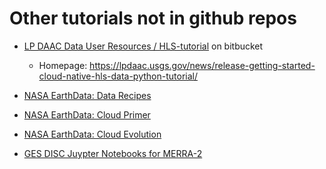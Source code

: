 # Other tutorials not in github repos

- [LP DAAC Data User Resources / HLS-tutorial](https://git.earthdata.nasa.gov/projects/LPDUR/repos/hls-tutorial/browse) on bitbucket
  - Homepage: https://lpdaac.usgs.gov/news/release-getting-started-cloud-native-hls-data-python-tutorial/


- [NASA EarthData: Data Recipes](https://earthdata.nasa.gov/earth-observation-data/data-recipes)
- [NASA EarthData: Cloud Primer](https://earthdata.nasa.gov/learn/user-resources/webinars-and-tutorials/cloud-primer) 
- [NASA EarthData: Cloud Evolution](https://earthdata.nasa.gov/eosdis/cloud-evolution)
- [GES DISC Juypter Notebooks for MERRA-2](https://disc.gsfc.nasa.gov/information/howto?keywords=API&page=1&tags=jupyter%20notebook)
